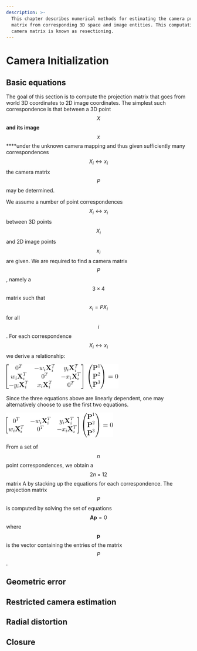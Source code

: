 ```yaml
---
description: >-
  This chapter describes numerical methods for estimating the camera projection
  matrix from corresponding 3D space and image entities. This computation of the
  camera matrix is known as resectioning.
---
```


# Camera Initialization

## Basic equations

The goal of this section is to compute the projection matrix that goes from world 3D coordinates to 2D image coordinates. The simplest such correspondence is that between a 3D point $$X$$ **and its image** $$x$$ ****under the unknown camera mapping and thus given sufficiently many correspondences $$X_i \leftrightarrow x_i$$ the camera matrix $$P$$ may be determined.

We assume a number of point correspondences $$X_i \leftrightarrow x_i$$ between 3D points $$X_i$$ and 2D image points $$x_i$$ are given. We are required to find a camera matrix $$P$$, namely a $$3 \times 4$$ matrix such that $$x_i = PX_i$$ for all $$i$$. For each correspondence $$X_i \leftrightarrow x_i$$ we derive a relationship:

![](.gitbook/assets/png.png)

Since the three equations above are linearly dependent, one may alternatively choose to use the first two equations.

![](.gitbook/assets/png%20%281%29.png)

From a set of $$n$$ point correspondences, we obtain a $$2n \times 12$$ matrix A by stacking up the equations for each correspondence. The projection matrix $$P$$ is computed by solving the set of equations $$\textbf{Ap} = 0$$ where $$\textbf{p}$$ is the vector containing the entries of the matrix $$P$$.

 

## Geometric error

## Restricted camera estimation

## Radial distortion

## Closure

